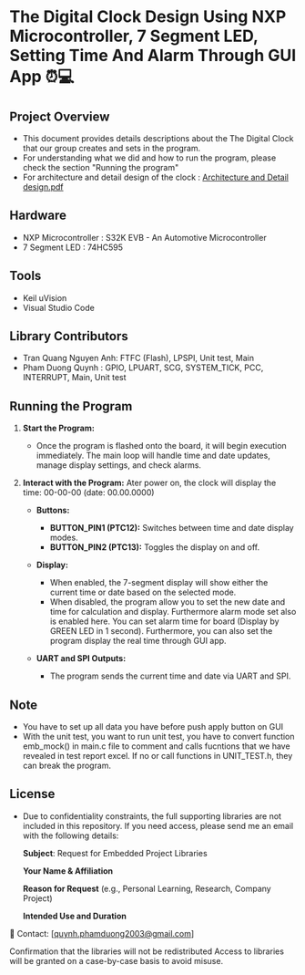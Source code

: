 # The Digital Clock Design Using NXP Microcontroller, 7 Segment LED, Setting Time And Alarm Through GUI App ⏰💻

## Project Overview

- This document provides details descriptions about the The Digital Clock that our group creates and sets in the program.
- For understanding what we did and how to run the program, please check the section "Running the program"
- For architecture and detail design of the clock : [Architecture and Detail design.pdf](https://github.com/quynhphamduong/The-Digital-Clock-Design-Using-NXP-Microcontroller-7-Segment-LED-/blob/cdbe5cfcbc72dcd61f888e2d0aa1bb24a655f53d/Architecture%20and%20Detail%20design.pdf)


## Hardware
- NXP Microcontroller : S32K EVB - An Automotive Microcontroller
- 7 Segment LED : 74HC595

## Tools
- Keil uVision
- Visual Studio Code

## Library Contributors
- Tran Quang Nguyen Anh: FTFC (Flash), LPSPI, Unit test, Main
- Pham Duong Quynh : GPIO, LPUART, SCG, SYSTEM_TICK, PCC, INTERRUPT, Main, Unit test

## Running the Program

1. **Start the Program:**
   - Once the program is flashed onto the board, it will begin execution immediately. The main loop will handle time and date updates, manage display settings, and check alarms.

2. **Interact with the Program:**
   Ater power on, the clock will display the time: 00-00-00 (date: 00.00.0000)
   - **Buttons:**
     - **BUTTON_PIN1 (PTC12):** Switches between time and date display modes.
     - **BUTTON_PIN2 (PTC13):** Toggles the display on and off.
   - **Display:**
     - When enabled, the 7-segment display will show either the current time or date based on the selected mode.
     - When disabled, the program allow you to set the new date and time for calculation and display. Furthermore alarm mode set also is enabled here. You can set alarm time for board (Display by GREEN LED in 1 second). Furthermore, you can also set the program display the real time through GUI app. 

   - **UART and SPI Outputs:**
     - The program sends the current time and date via UART and SPI.

## Note

   - You have to set up all data you have before push apply button on GUI 
   - With the unit test, you want to run unit test, you have to convert function emb_mock() in main.c file to comment and calls fucntions that we have revealed in test report excel. If no or call functions in UNIT_TEST.h, they can break the program. 
   
## License
   - Due to confidentiality constraints, the full supporting libraries are not included in this repository. If you need access, please send me an email with the following details:

      **Subject**: Request for Embedded Project Libraries

      **Your Name & Affiliation**

      **Reason for Request** (e.g., Personal Learning, Research, Company Project)

      **Intended Use and Duration**

📩 Contact: [quynh.phamduong2003@gmail.com]

Confirmation that the libraries will not be redistributed
Access to libraries will be granted on a case-by-case basis to avoid misuse.
   
